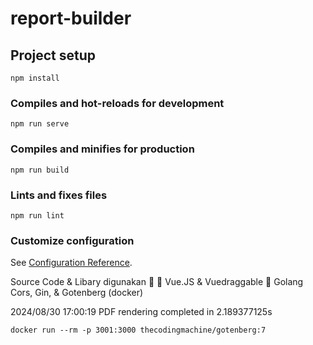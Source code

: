 # report-builder

## Project setup
```
npm install
```

### Compiles and hot-reloads for development
```
npm run serve
```

### Compiles and minifies for production
```
npm run build
```

### Lints and fixes files
```
npm run lint
```

### Customize configuration
See [Configuration Reference](https://cli.vuejs.org/config/).


Source Code & Libary digunakan 🎉
🌟 Vue.JS & Vuedraggable
🌟 Golang Cors, Gin, & Gotenberg (docker) 

2024/08/30 17:00:19 PDF rendering completed in 2.189377125s

```
docker run --rm -p 3001:3000 thecodingmachine/gotenberg:7
```